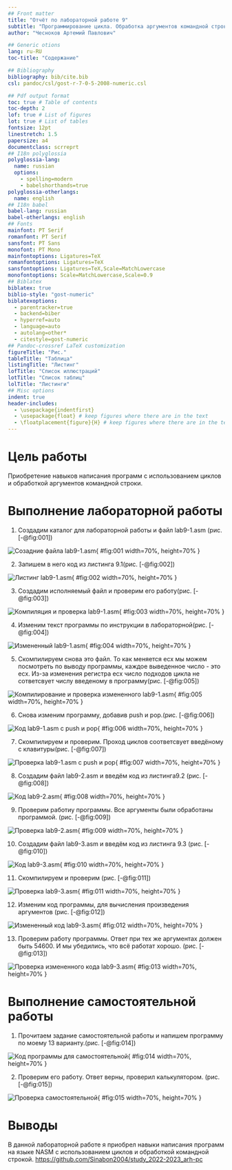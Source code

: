 ```yaml
---
## Front matter
title: "Отчёт по лабораторной работе 9"
subtitle: "Программирование цикла. Обработка аргументов командной строки."
author: "Чесноков Артемий Павлович"

## Generic otions
lang: ru-RU
toc-title: "Содержание"

## Bibliography
bibliography: bib/cite.bib
csl: pandoc/csl/gost-r-7-0-5-2008-numeric.csl

## Pdf output format
toc: true # Table of contents
toc-depth: 2
lof: true # List of figures
lot: true # List of tables
fontsize: 12pt
linestretch: 1.5
papersize: a4
documentclass: scrreprt
## I18n polyglossia
polyglossia-lang:
  name: russian
  options:
	- spelling=modern
	- babelshorthands=true
polyglossia-otherlangs:
  name: english
## I18n babel
babel-lang: russian
babel-otherlangs: english
## Fonts
mainfont: PT Serif
romanfont: PT Serif
sansfont: PT Sans
monofont: PT Mono
mainfontoptions: Ligatures=TeX
romanfontoptions: Ligatures=TeX
sansfontoptions: Ligatures=TeX,Scale=MatchLowercase
monofontoptions: Scale=MatchLowercase,Scale=0.9
## Biblatex
biblatex: true
biblio-style: "gost-numeric"
biblatexoptions:
  - parentracker=true
  - backend=biber
  - hyperref=auto
  - language=auto
  - autolang=other*
  - citestyle=gost-numeric
## Pandoc-crossref LaTeX customization
figureTitle: "Рис."
tableTitle: "Таблица"
listingTitle: "Листинг"
lofTitle: "Список иллюстраций"
lotTitle: "Список таблиц"
lolTitle: "Листинги"
## Misc options
indent: true
header-includes:
  - \usepackage{indentfirst}
  - \usepackage{float} # keep figures where there are in the text
  - \floatplacement{figure}{H} # keep figures where there are in the text
---
```


# Цель работы

Приобретение навыков написания программ с использованием циклов и
обработкой аргументов командной строки.

# Выполнение лабораторной работы

1. Создадим каталог для лабораторной работы и файл lab9-1.asm (рис. [-@fig:001])

![Созадние файла lab9-1.asm](image/1.png){ #fig:001 width=70%, height=70% }

2. Запишем в него код из листинга 9.1(рис. [-@fig:002])

![Листинг lab9-1.asm](image/2.png){ #fig:002 width=70%, height=70% }

3. Создадим исполняемый файл и проверим его работу(рис. [-@fig:003])

![Компиляция и проверка lab9-1.asm](image/3.png){ #fig:003 width=70%, height=70% }

4. Изменим текст программы по инструкции в лабораторной(рис. [-@fig:004])

![Измененный lab9-1.asm](image/4.png){ #fig:004 width=70%, height=70% }

5. Скомпилируем снова это файл. То как меняется ecx мы можем посмотреть по выводу программы, каждое выведенное число - это ecx. Из-за изменения регистра ecx число подходов цикла не сответсвует числу введеному в программу(рис. [-@fig:005])

![Компилирование и проверка измененного lab9-1.asm](image/5.png){ #fig:005 width=70%, height=70% }

6. Снова изменим программу, добавив push и pop.(рис. [-@fig:006])

![Код lab9-1.asm с push и pop](image/22.png){ #fig:006 width=70%, height=70% }

7. Скомпилируем и проверим. Проход циклов соответсвует введёному с клавитуры(рис. [-@fig:007])

![Проверка lab9-1.asm с push и pop](image/6.png){ #fig:007 width=70%, height=70% }

8. Создадим файл lab9-2.asm и введём код из листинга9.2 (рис. [-@fig:008])

![Код lab9-2.asm](image/7.png){ #fig:008 width=70%, height=70% }

9. Проверим работиу программы. Все аргументы были обработаны программой. (рис. [-@fig:009])

![Проверка lab9-2.asm](image/8.png){ #fig:009 width=70%, height=70% }

10. Создадим файл lab9-3.asm и введём код из листинга 9.3 (рис. [-@fig:010])

![Код lab9-3.asm](image/9.png){ #fig:010 width=70%, height=70% }

11. Скомпилируем и проверим (рис. [-@fig:011])

![Проверка lab9-3.asm](image/10.png){ #fig:011 width=70%, height=70% }

12. Изменим код программы, для вычисления произведения аргументов (рис. [-@fig:012])

![Измененный код lab9-3.asm](image/11.png){ #fig:012 width=70%, height=70% }

13. Проверим работу программы. Ответ при тех же аргументах должен быть 54600. И мы убедились, что всё работат хорошо. (рис. [-@fig:013])

![Проверка измененного кода lab9-3.asm](image/12.png){ #fig:013 width=70%, height=70% }

# Выполнение самостоятельной работы

1. Прочитаем задание самостоятельной работы и напишем программу по моему 13 варианту.(рис. [-@fig:014])

![Код программы для самостоятельной](image/13.png){ #fig:014 width=70%, height=70% }

2. Проверим его работу. Ответ верны, проверил калькулятором. (рис. [-@fig:015])

![Проверка самостоятельной](image/14.png){ #fig:015 width=70%, height=70% }

# Выводы

В данной лабораторной работе я приобрел навыки написания программ на языке NASM с использованием циклов и обработкой командной строкой.
https://github.com/Sinabon2004/study_2022-2023_arh-pc
